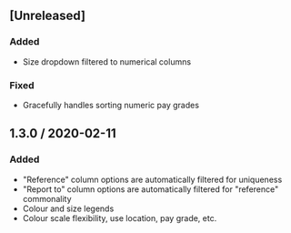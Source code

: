 ## [Unreleased]
### Added
* Size dropdown filtered to numerical columns

### Fixed
* Gracefully handles sorting numeric pay grades

## 1.3.0 / 2020-02-11
### Added

* "Reference" column options are automatically filtered for uniqueness
* "Report to" column options are automatically filtered for "reference" commonality
* Colour and size legends
* Colour scale flexibility, use location, pay grade, etc.
